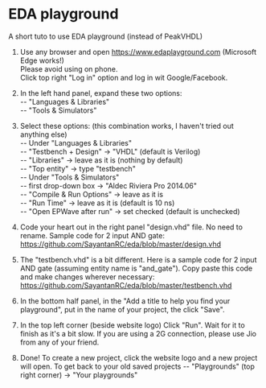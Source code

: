# EDA playground

A short tuto to use EDA playground (instead of PeakVHDL)

1. Use any browser and open https://www.edaplayground.com (Microsoft Edge works!)  
Please avoid using on phone.  
Click top right "Log in" option and log in wit Google/Facebook.  

2. In the left hand panel, expand these two options:  
-- "Languages & Libraries"  
-- "Tools & Simulators"  

3. Select these options: (this combination works, I haven't tried out anything else)  
-- Under "Languages & Libraries"  
  -- "Testbench + Design" -> "VHDL" (default is Verilog)  
  -- "Libraries" -> leave as it is (nothing by default)  
  -- "Top entity" -> type "testbench"  
-- Under "Tools & Simulators"  
  -- first drop-down box -> "Aldec Riviera Pro 2014.06"  
  -- "Compile & Run Options" -> leave as it is  
  -- "Run Time" -> leave as it is (default is 10 ns)  
  -- "Open EPWave after run" -> set checked (default is unchecked)  

4. Code your heart out in the right panel "design.vhd" file. No need to rename. Sample code for 2 input AND gate:
https://github.com/SayantanRC/eda/blob/master/design.vhd

5. The "testbench.vhd" is a bit different. Here is a sample code for 2 input AND gate (assuming entity name is "and_gate"). Copy paste this code and make changes wherever necessary:  
https://github.com/SayantanRC/eda/blob/master/testbench.vhd  

6. In the bottom half panel, in the "Add a title to help you find your playground", put in the name of your project, the click "Save".  

7. In the top left corner (beside website logo) Click "Run". Wait for it to finish as it's a bit slow. If you are using a 2G connection, please use Jio from any of your friend.  

8. Done! To create a new project, click the website logo and a new project will open. To get back to your old saved projects
-- "Playgrounds" (top right corner) -> "Your playgrounds"  
